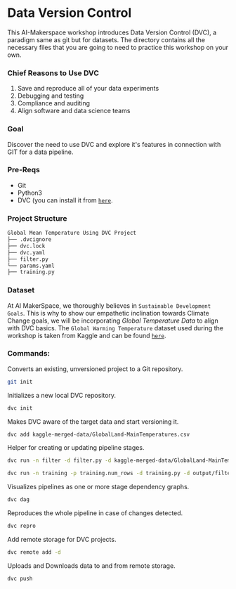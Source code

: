 # Data Version Control
This AI-Makerspace workshop introduces Data Version Control (DVC), a paradigm same as git but for datasets. The directory contains all the necessary files that you are going to need to practice this workshop on your own. 

### Chief Reasons to Use DVC

<ol>
  <li>Save and reproduce all of your data experiments</li>
  <li>Debugging and testing</li>
  <li>Compliance and auditing</li>
  <li>Align software and data science teams</li>
</ol>

### Goal
Discover the need to use DVC and explore it's features in connection with GIT for a data pipeline.  


### Pre-Reqs
- Git
- Python3
- DVC (you can install it from <a href='https://dvc.org/doc/install'>`here`</a>.

### Project Structure
```bash
Global Mean Temperature Using DVC Project
├── .dvcignore 
├── dvc.lock
├── dvc.yaml
├── filter.py
└── params.yaml
├── training.py
```

### Dataset
At AI MakerSpace, we thoroughly believes in `Sustainable Development Goals`. This is why to show our empathetic inclination towards Climate Change goals, we will be incorporating *Global Temperature Data* to align with DVC basics.
The `Global Warming Temperature` dataset used during the workshop is taken from Kaggle and can be found <a href='https://www.kaggle.com/datasets/sudalairajkumar/daily-temperature-of-major-cities'>`here`</a>.


### Commands:

Converts an existing, unversioned project to a Git repository.
```bash 
git init 
```
Initializes a new local DVC repository.
 ```bash 
dvc init
```
Makes DVC aware of the target data and start versioning it.
 ```bash 
dvc add kaggle-merged-data/GlobalLand-MainTemperatures.csv
```
Helper for creating or updating pipeline stages.
 ```bash 
dvc run -n filter -d filter.py -d kaggle-merged-data/GlobalLand-MainTemperatures.csv -p filter.value -o output/filter python filter.py

dvc run -n training -p training.num_rows -d training.py -d output/filter -d kaggle-merged-data/GlobalLand-MainTemperatures.csv -o output/training python training.py output/filter
```
Visualizes pipelines as one or more stage dependency graphs.
 ```bash
dvc dag
```
Reproduces the whole pipeline in case of changes detected.
 ```bash
dvc repro
```
Add remote storage for DVC projects.
 ```bash
dvc remote add -d 
```
Uploads and Downloads data to and from remote storage.
 ```bash
dvc push
```
